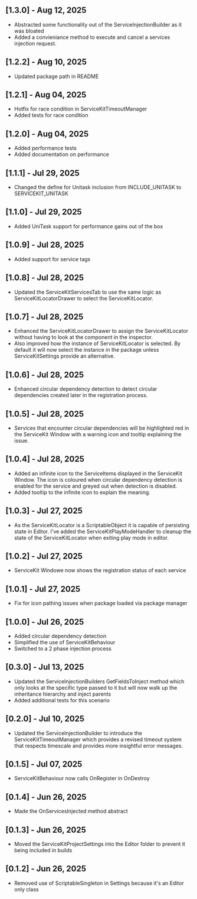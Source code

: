 ## [1.3.0] - Aug 12, 2025
- Abstracted some functionality out of the ServiceInjectionBuilder as it was bloated
- Added a convieniance method to execute and cancel a services injection request.

## [1.2.2] - Aug 10, 2025
- Updated package path in README

## [1.2.1] - Aug 04, 2025
- Hotfix for race condition in ServiceKitTimeoutManager
- Added tests for race condition

## [1.2.0] - Aug 04, 2025
- Added performance tests
- Added documentation on performance

## [1.1.1] - Jul 29, 2025
- Changed the define for Unitask inclusion from INCLUDE_UNITASK to SERVICEKIT_UNITASK

## [1.1.0] - Jul 29, 2025
- Added UniTask support for performance gains out of the box

## [1.0.9] - Jul 28, 2025
- Added support for service tags

## [1.0.8] - Jul 28, 2025
- Updated the ServiceKitServicesTab to use the same logic as ServiceKitLocatorDrawer to select the ServiceKitLocator.

## [1.0.7] - Jul 28, 2025
- Enhanced the ServiceKitLocatorDrawer to assign the ServiceKitLocator without having to look at the component in the inspector.
- Also improved how the instance of ServiceKitLocator is selected. By default it will now select the instance in
  the package unless ServiceKitSettings provide an alternative.

## [1.0.6] - Jul 28, 2025
- Enhanced circular dependency detection to detect circular dependencies created later in the registration process.

## [1.0.5] - Jul 28, 2025
- Services that encounter circular dependencies will be highlighted red in the ServiceKit Window with 
  a warning icon and tooltip explaining the issue.

## [1.0.4] - Jul 28, 2025
- Added an infinite icon to the ServiceItems displayed in the ServiceKit Window. The icon is coloured when circular 
  dependency detection is enabled for the service and greyed out when detection is disabled.
- Added tooltip to the infinite icon to explain the meaning.

## [1.0.3] - Jul 27, 2025
- As the ServiceKitLocator is a ScriptableObject it is capable of persisting state in Editor.
  I've added the ServiceKitPlayModeHandler to cleanup the state of the ServiceKitLocator when exiting play mode in editor.

## [1.0.2] - Jul 27, 2025
- ServiceKit Windowe now shows the registration status of each service

## [1.0.1] - Jul 27, 2025
- Fix for icon pathing issues when package loaded via package manager

## [1.0.0] - Jul 26, 2025
- Added circular dependency detection
- Simplified the use of ServiceKitBehaviour
- Switched to a 2 phase injection process

## [0.3.0] - Jul 13, 2025
- Updated the ServiceInjectionBuilders GetFieldsToInject method which only looks at the specific type passed to it
  but will now walk up the inheritance hierarchy and inject parents
- Added additional tests for this scenario

## [0.2.0] - Jul 10, 2025
- Updated the ServiceInjectionBuilder to introduce the ServiceKitTimeoutManager which provides a revised timeout system
  that respects timescale and provides more insightful error messages.

## [0.1.5] - Jul 07, 2025
- ServiceKitBehaviour now calls OnRegister in OnDestroy 

## [0.1.4] - Jun 26, 2025
- Made the OnServicesInjected method abstract 

## [0.1.3] - Jun 26, 2025
- Moved the ServiceKitProjectSettings into the Editor folder to prevent it being included in builds

## [0.1.2] - Jun 26, 2025
- Removed use of ScriptableSingleton in Settings because it's an Editor only class